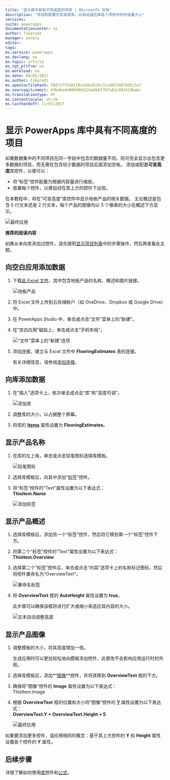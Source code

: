 ```yaml
---
title: "显示库中具有不同高度的项目 | Microsoft 文档"
description: "添加和配置可变高度库，以自动适应库各个项目中的内容量大小"
services: 
suite: powerapps
documentationcenter: na
author: fikaradz
manager: anneta
editor: 
tags: 
ms.service: powerapps
ms.devlang: na
ms.topic: article
ms.tgt_pltfrm: na
ms.workload: na
ms.date: 04/01/2017
ms.author: fikaradz
ms.openlocfilehash: f8d727f3a81f8ce20c0220c313d8f2407035c3a7
ms.sourcegitcommit: 43be6a4e08849d522aabb6f767a81c092419babc
ms.translationtype: HT
ms.contentlocale: zh-CN
ms.lasthandoff: 11/07/2017
---
```

# <a name="show-items-of-different-heights-in-a-powerapps-gallery"></a>显示 PowerApps 库中具有不同高度的项目
如果数据集中的不同项目在同一字段中包含的数据量不同，则可完全显示出包含更多数据的项目，而无需在包含较少数据的项目后面添加空格。 添加或配置**可变高度**库控件，以便可以：

* 将“标签”控件配置为根据内容量进行缩放。
* 放置每个控件，以便自动在其上方的控件下出现。

在本教程中，将在“可变高度”库控件中显示地板产品的相关数据。 无论概述是包含 5 行文本还是 2 行文本，每个产品的图像均以 5 个像素的大小在概述下方显示。

![最终应用](./media/gallery-dynamic-sizing/dynamic-app.png)

**推荐的阅读内容**

如果从未向库添加过控件，请先按照[显示项目列表](add-gallery.md)中的步骤操作，然后再查看此主题。

## <a name="add-data-to-a-blank-app"></a>向空白应用添加数据
1. 下载[此 Excel 文件](https://az787822.vo.msecnd.net/documentation/get-started-from-data/FlooringEstimates.xlsx)，其中包含地板产品的名称、概述和图片链接。
   
    ![地板产品](./media/gallery-dynamic-sizing/flooring-products.png)
2. 将 Excel 文件上传到云存储帐户（如 OneDrive、Dropbox 或 Google Drive）中。
3. 在 PowerApps Studio 中，单击或点击“文件”菜单上的“新建”。
4. 在“空白应用”磁贴上，单击或点击“手机布局”。
   
    ![“文件”菜单上的“新建”选项](./media/gallery-dynamic-sizing/blank-app.png)
5. 添加连接，建立与 Excel 文件中 **FlooringEstimates** 表的连接。
   
    有关详细信息，请参阅[添加连接](add-data-connection.md)。

## <a name="add-data-to-a-gallery"></a>向库添加数据
1. 在“插入”选项卡上，依次单击或点击“库”和“高度可调”。
   
    ![添加库](./media/gallery-dynamic-sizing/add-flexible.png)
2. 调整库的大小，以占据整个屏幕。
3. 将库的 **[Items](controls/properties-core.md)** 属性设置为 **FlooringEstimates**。

## <a name="show-the-product-names"></a>显示产品名称
1. 在库的左上角，单击或点击铅笔图标选择库模板。
   
    ![铅笔图标](./media/gallery-dynamic-sizing/edit-template.png)
2. 选择库模板后，向其中添加“[标签](controls/control-text-box.md)”控件。
3. 将“标签”控件的“Text”属性设置为以下表达式：<br>
   **ThisItem.Name**
   
    ![添加标签](./media/gallery-dynamic-sizing/add-text-box.png)

## <a name="show-the-product-overviews"></a>显示产品概述
1. 选择库模板后，添加另一个“标签”控件，然后将它移到第一个“标签”控件下方。  
2. 将第二个“标签”控件的“Text”属性设置为以下表达式：<br> **ThisItem.Overview**
3. 选择第二个“标签”控件后，单击或点击“内容”选项卡上的名称标记图标，然后将控件重命名为“OverviewText”。
   
    ![重命名标签](./media/gallery-dynamic-sizing/rename-text-box.png)
4. 将 **OverviewText** 框的 **AutoHeight** 属性设置为 **true**。
   
    此步骤可以确保该框将进行扩大或缩小来适应其内容的大小。
   
      ![文本自动调整高度](./media/gallery-dynamic-sizing/autoheight-text.png)

## <a name="show-the-product-images"></a>显示产品图像
1. 调整模板的大小，将其高度增加一倍。
   
    生成应用时可以更加轻松地向模板添加控件，此更改不会影响应用运行时的外观。
2. 选择库模板后，添加**[图像](controls/control-image.md)**控件，并将其移到 **OverviewText** 框的下方。
3. 确保将“图像”控件的 **Image** 属性设置为以下表达式：<br>
    ThisItem.Image
4. 根据 **OverviewText** 框的位置和大小将“图像”控件的 **[Y](controls/properties-core.md)** 属性设置为以下表达式：
   <br>**OverviewText.Y + OverviewText.Height + 5**
   
    ![最终应用](./media/gallery-dynamic-sizing/final-app.png)

如果要添加更多控件，请应用相同的概念：基于其上方控件的 **Y** 和 **Height** 属性设置各个控件的 **Y** 属性。

## <a name="next-steps"></a>后续步骤
详细了解如何使用[库](working-with-forms.md)控件和[公式](working-with-formulas.md)。

